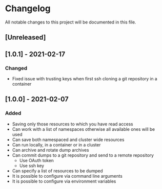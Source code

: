 # Changelog

All notable changes to this project will be documented in this file.

## [Unreleased]

## [1.0.1] - 2021-02-17

### Changed

* Fixed issue with trusting keys when first ssh cloning a git repository
in a container
## [1.0.0] - 2021-02-07

### Added

* Saving only those resources to which you have read access
* Can work with a list of namespaces otherwise all available ones will be used
* Can save both namespaced and cluster wide resources
* Can run locally, in a container or in a cluster
* Can archive and rotate dump archives
* Can commit dumps to a git repository and send to a remote repository
  * Use OAuth token
  * Use ssh key
* Can specify a list of resources to be dumped
* It is possible to configure via command line arguments
* It is possible to configure via environment variables
